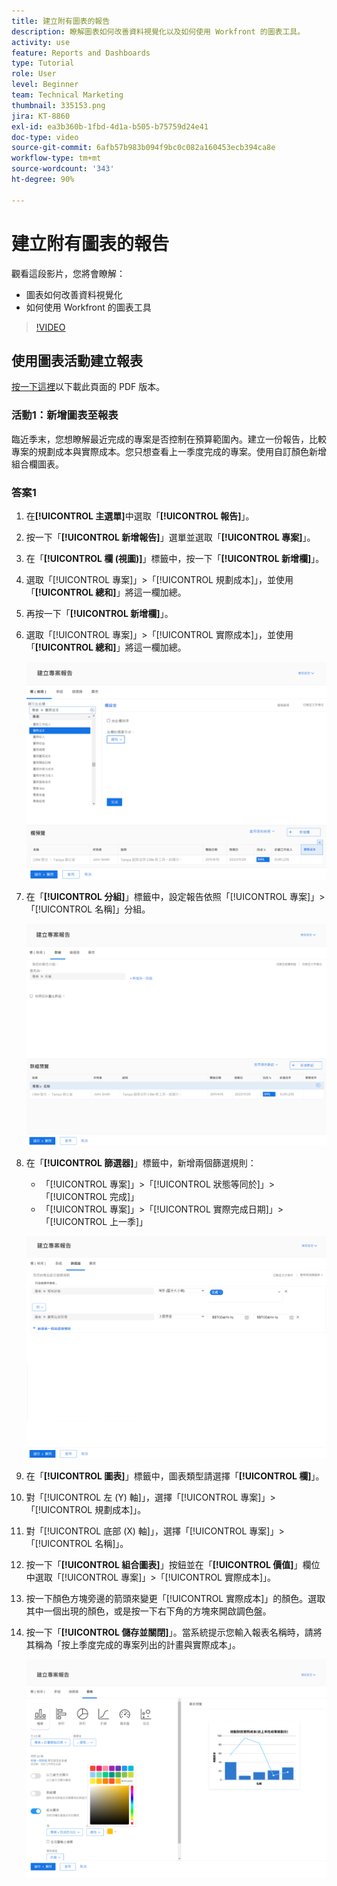 ```yaml
---
title: 建立附有圖表的報告
description: 瞭解圖表如何改善資料視覺化以及如何使用 Workfront 的圖表工具。
activity: use
feature: Reports and Dashboards
type: Tutorial
role: User
level: Beginner
team: Technical Marketing
thumbnail: 335153.png
jira: KT-8860
exl-id: ea3b360b-1fbd-4d1a-b505-b75759d24e41
doc-type: video
source-git-commit: 6afb57b983b094f9bc0c082a160453ecb394ca8e
workflow-type: tm+mt
source-wordcount: '343'
ht-degree: 90%

---
```


# 建立附有圖表的報告

觀看這段影片，您將會瞭解：

* 圖表如何改善資料視覺化
* 如何使用 Workfront 的圖表工具

>[!VIDEO](https://video.tv.adobe.com/v/335155/?quality=12&learn=on)

## 使用圖表活動建立報表

[按一下這裡](/help/assets/create-reports-with-charts-activities.pdf)以下載此頁面的 PDF 版本。

### 活動1：新增圖表至報表

臨近季末，您想瞭解最近完成的專案是否控制在預算範圍內。建立一份報告，比較專案的規劃成本與實際成本。您只想查看上一季度完成的專案。使用自訂顏色新增組合欄圖表。

### 答案1

1. 在&#x200B;**[!UICONTROL 主選單]**&#x200B;中選取「**[!UICONTROL 報告]**」。
1. 按一下「**[!UICONTROL 新增報告]**」選單並選取「**[!UICONTROL 專案]**」。
1. 在「**[!UICONTROL 欄 (視圖)]**」標籤中，按一下「**[!UICONTROL 新增欄]**」。
1. 選取「[!UICONTROL 專案]」>「[!UICONTROL 規劃成本]」，並使用「**[!UICONTROL 總和]**」將這一欄加總。
1. 再按一下「**[!UICONTROL 新增欄]**」。
1. 選取「[!UICONTROL 專案]」>「[!UICONTROL 實際成本]」，並使用「**[!UICONTROL 總和]**」將這一欄加總。

   ![影像顯示在報告中新增欄的畫面](assets/chart-report-columns.png)

1. 在「**[!UICONTROL 分組]**」標籤中，設定報告依照「[!UICONTROL 專案]」>「[!UICONTROL 名稱]」分組。

   ![影像顯示在報告中新增分組的畫面](assets/chart-report-groupings.png)

1. 在「**[!UICONTROL 篩選器]**」標籤中，新增兩個篩選規則：

   * 「[!UICONTROL 專案]」>「[!UICONTROL 狀態等同於]」>「[!UICONTROL 完成]」
   * 「[!UICONTROL 專案]」>「[!UICONTROL 實際完成日期]」>「[!UICONTROL 上一季]」

   ![影像顯示在報告中新增篩選器的畫面](assets/chart-report-filters.png)

1. 在「**[!UICONTROL 圖表]**」標籤中，圖表類型請選擇「**[!UICONTROL 欄]**」。
1. 對「[!UICONTROL 左 (Y) 軸]」，選擇「[!UICONTROL 專案]」>「[!UICONTROL 規劃成本]」。
1. 對「[!UICONTROL 底部 (X) 軸]」，選擇「[!UICONTROL 專案]」>「[!UICONTROL 名稱]」。
1. 按一下「**[!UICONTROL 組合圖表]**」按鈕並在「**[!UICONTROL 價值]**」欄位中選取「[!UICONTROL 專案]」>「[!UICONTROL 實際成本]」。
1. 按一下顏色方塊旁邊的箭頭來變更「[!UICONTROL 實際成本]」的顏色。選取其中一個出現的顏色，或是按一下右下角的方塊來開啟調色盤。
1. 按一下「**[!UICONTROL 儲存並關閉]**」。當系統提示您輸入報表名稱時，請將其稱為「按上季度完成的專案列出的計畫與實際成本」。

   ![影像顯示在報告中新增圖表的畫面](assets/chart-report-chart.png)
